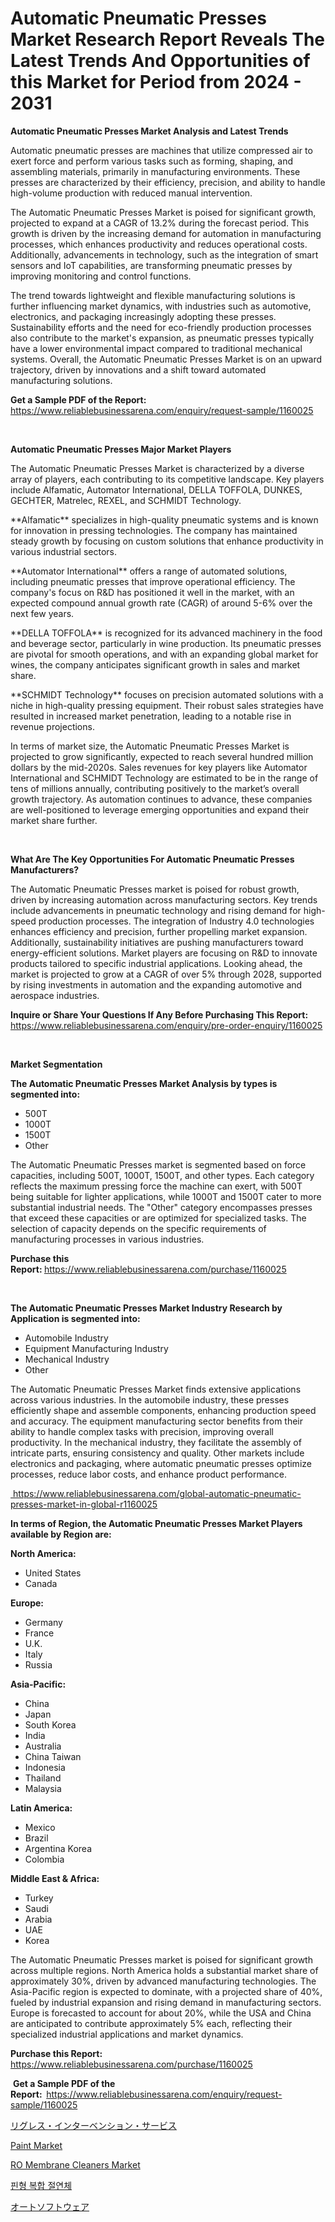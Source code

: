 <p><h1>Automatic Pneumatic Presses Market Research Report Reveals The Latest Trends And Opportunities of this Market for Period from 2024 - 2031</h1></p><p><strong>Automatic Pneumatic Presses Market Analysis and Latest Trends</strong></p>
<p><p>Automatic pneumatic presses are machines that utilize compressed air to exert force and perform various tasks such as forming, shaping, and assembling materials, primarily in manufacturing environments. These presses are characterized by their efficiency, precision, and ability to handle high-volume production with reduced manual intervention.</p><p>The Automatic Pneumatic Presses Market is poised for significant growth, projected to expand at a CAGR of 13.2% during the forecast period. This growth is driven by the increasing demand for automation in manufacturing processes, which enhances productivity and reduces operational costs. Additionally, advancements in technology, such as the integration of smart sensors and IoT capabilities, are transforming pneumatic presses by improving monitoring and control functions.</p><p>The trend towards lightweight and flexible manufacturing solutions is further influencing market dynamics, with industries such as automotive, electronics, and packaging increasingly adopting these presses. Sustainability efforts and the need for eco-friendly production processes also contribute to the market's expansion, as pneumatic presses typically have a lower environmental impact compared to traditional mechanical systems. Overall, the Automatic Pneumatic Presses Market is on an upward trajectory, driven by innovations and a shift toward automated manufacturing solutions.</p></p>
<p><strong>Get a Sample PDF of the Report:&nbsp;</strong> <a href="https://www.reliablebusinessarena.com/enquiry/request-sample/1160025">https://www.reliablebusinessarena.com/enquiry/request-sample/1160025</a></p>
<p>&nbsp;</p>
<p><strong>Automatic Pneumatic Presses Major Market Players</strong></p>
<p><p>The Automatic Pneumatic Presses Market is characterized by a diverse array of players, each contributing to its competitive landscape. Key players include Alfamatic, Automator International, DELLA TOFFOLA, DUNKES, GECHTER, Matrelec, REXEL, and SCHMIDT Technology. </p><p>**Alfamatic** specializes in high-quality pneumatic systems and is known for innovation in pressing technologies. The company has maintained steady growth by focusing on custom solutions that enhance productivity in various industrial sectors.</p><p>**Automator International** offers a range of automated solutions, including pneumatic presses that improve operational efficiency. The company's focus on R&D has positioned it well in the market, with an expected compound annual growth rate (CAGR) of around 5-6% over the next few years.</p><p>**DELLA TOFFOLA** is recognized for its advanced machinery in the food and beverage sector, particularly in wine production. Its pneumatic presses are pivotal for smooth operations, and with an expanding global market for wines, the company anticipates significant growth in sales and market share.</p><p>**SCHMIDT Technology** focuses on precision automated solutions with a niche in high-quality pressing equipment. Their robust sales strategies have resulted in increased market penetration, leading to a notable rise in revenue projections.</p><p>In terms of market size, the Automatic Pneumatic Presses Market is projected to grow significantly, expected to reach several hundred million dollars by the mid-2020s. Sales revenues for key players like Automator International and SCHMIDT Technology are estimated to be in the range of tens of millions annually, contributing positively to the market’s overall growth trajectory. As automation continues to advance, these companies are well-positioned to leverage emerging opportunities and expand their market share further.</p></p>
<p>&nbsp;</p>
<p><strong>What Are The Key Opportunities For Automatic Pneumatic Presses Manufacturers?</strong></p>
<p><p>The Automatic Pneumatic Presses market is poised for robust growth, driven by increasing automation across manufacturing sectors. Key trends include advancements in pneumatic technology and rising demand for high-speed production processes. The integration of Industry 4.0 technologies enhances efficiency and precision, further propelling market expansion. Additionally, sustainability initiatives are pushing manufacturers toward energy-efficient solutions. Market players are focusing on R&D to innovate products tailored to specific industrial applications. Looking ahead, the market is projected to grow at a CAGR of over 5% through 2028, supported by rising investments in automation and the expanding automotive and aerospace industries.</p></p>
<p><strong>Inquire or Share Your Questions If Any Before Purchasing This Report:</strong> <a href="https://www.reliablebusinessarena.com/enquiry/pre-order-enquiry/1160025">https://www.reliablebusinessarena.com/enquiry/pre-order-enquiry/1160025</a></p>
<p>&nbsp;</p>
<p><strong>Market Segmentation</strong></p>
<p><strong>The Automatic Pneumatic Presses Market Analysis by types is segmented into:</strong></p>
<p><ul><li>500T</li><li>1000T</li><li>1500T</li><li>Other</li></ul></p>
<p><p>The Automatic Pneumatic Presses market is segmented based on force capacities, including 500T, 1000T, 1500T, and other types. Each category reflects the maximum pressing force the machine can exert, with 500T being suitable for lighter applications, while 1000T and 1500T cater to more substantial industrial needs. The "Other" category encompasses presses that exceed these capacities or are optimized for specialized tasks. The selection of capacity depends on the specific requirements of manufacturing processes in various industries.</p></p>
<p><strong>Purchase this Report:&nbsp;</strong><a href="https://www.reliablebusinessarena.com/purchase/1160025">https://www.reliablebusinessarena.com/purchase/1160025</a></p>
<p>&nbsp;</p>
<p><strong>The Automatic Pneumatic Presses Market Industry Research by Application is segmented into:</strong></p>
<p><ul><li>Automobile Industry</li><li>Equipment Manufacturing Industry</li><li>Mechanical Industry</li><li>Other</li></ul></p>
<p><p>The Automatic Pneumatic Presses Market finds extensive applications across various industries. In the automobile industry, these presses efficiently shape and assemble components, enhancing production speed and accuracy. The equipment manufacturing sector benefits from their ability to handle complex tasks with precision, improving overall productivity. In the mechanical industry, they facilitate the assembly of intricate parts, ensuring consistency and quality. Other markets include electronics and packaging, where automatic pneumatic presses optimize processes, reduce labor costs, and enhance product performance.</p></p>
<p><a href="https://www.reliablebusinessarena.com/global-automatic-pneumatic-presses-market-in-global-r1160025">&nbsp;https://www.reliablebusinessarena.com/global-automatic-pneumatic-presses-market-in-global-r1160025</a></p>
<p><strong>In terms of Region, the Automatic Pneumatic Presses Market Players available by Region are:</strong></p>
<p>
    <p> <strong> North America: </strong>
        <ul>
            <li>United States</li>
            <li>Canada</li>
        </ul>
        </p> 
    <p> <strong> Europe: </strong>
        <ul>
            <li>Germany</li>
            <li>France</li>
            <li>U.K.</li>
            <li>Italy</li>
            <li>Russia</li>
        </ul>
        </p> 
    <p> <strong> Asia-Pacific: </strong>
        <ul>
            <li>China</li>
            <li>Japan</li>
            <li>South Korea</li>
            <li>India</li>
            <li>Australia</li>
            <li>China Taiwan</li>
            <li>Indonesia</li>
            <li>Thailand</li>
            <li>Malaysia</li>
        </ul>
        </p> 
    <p> <strong> Latin America: </strong>
        <ul>
            <li>Mexico</li>
            <li>Brazil</li>
            <li>Argentina Korea</li>
            <li>Colombia</li>
        </ul>
        </p> 
    <p> <strong> Middle East & Africa: </strong>
        <ul>
            <li>Turkey</li>
            <li>Saudi</li>
            <li>Arabia</li>
            <li>UAE</li>
            <li>Korea</li>
        </ul>
    </p>
    </p>
<p><p>The Automatic Pneumatic Presses market is poised for significant growth across multiple regions. North America holds a substantial market share of approximately 30%, driven by advanced manufacturing technologies. The Asia-Pacific region is expected to dominate, with a projected share of 40%, fueled by industrial expansion and rising demand in manufacturing sectors. Europe is forecasted to account for about 20%, while the USA and China are anticipated to contribute approximately 5% each, reflecting their specialized industrial applications and market dynamics.</p></p>
<p><strong>Purchase this Report: </strong><a href="https://www.reliablebusinessarena.com/purchase/1160025">https://www.reliablebusinessarena.com/purchase/1160025</a></p>
<p>&nbsp;<strong>Get a Sample PDF of the Report:&nbsp;&nbsp;</strong><a href="https://www.reliablebusinessarena.com/enquiry/request-sample/1160025">https://www.reliablebusinessarena.com/enquiry/request-sample/1160025</a></p>
<p><strong></strong></p>
<p><p><a href="https://medium.com/@violetcrumbball467/rigless-intervention-services-market-%E3%81%AF-%E3%82%B3%E3%82%B9%E3%83%88%E7%AE%A1%E7%90%86%E3%81%A8%E5%8A%B9%E7%8E%87%E5%90%91%E4%B8%8A%E3%82%92%E5%84%AA%E5%85%88%E3%81%97%E3%81%BE%E3%81%99-%E3%81%95%E3%82%89%E3%81%AB-%E5%A0%B1%E5%91%8A%E6%9B%B8%E3%81%AF%E5%B8%82%E5%A0%B4%E3%81%AE%E9%9C%80%E8%A6%81%E9%9D%A2%E3%81%A8%E4%BE%9B%E7%B5%A6%E9%9D%A2%E3%81%AE%E4%B8%A1%E6%96%B9%E3%82%92%E3%82%AB%E3%83%90%E3%83%BC%E3%81%97%E3%81%A6%E3%81%84%E3%81%BE%E3%81%99-rigless-14c487d7a45e">リグレス・インターベンション・サービス</a></p><p><a href="https://www.linkedin.com/pulse/why-should-you-invest-paint-market-trends-leading-products-91avc?trackingId=rNjahzBsSzmSmvauUBUkHA%3D%3D">Paint Market</a></p><p><a href="https://issuu.com/reportprime-2/docs/ro-membrane-cleaners-market-size-20_9a8b423b1cd8fd">RO Membrane Cleaners Market</a></p><p><a href="https://medium.com/@philtoryphy7876567/pin-type-composite-insulator-market-%EC%9D%98-%EA%B8%80%EB%A1%9C%EB%B2%8C-%EC%8B%9C%EC%9E%A5-%EA%B0%9C%EC%9A%94%EB%8A%94-%EC%A0%84-%EC%84%B8%EA%B3%84-%EB%B0%8F-%EC%A3%BC%EC%9A%94-%EC%8B%9C%EC%9E%A5%EC%9D%98-%EC%82%B0%EC%97%85%EC%97%90-%EC%98%81%ED%96%A5%EC%9D%84-%EB%AF%B8%EC%B9%98%EB%8A%94-%EC%A3%BC%EC%9A%94-%ED%8A%B8%EB%A0%8C%EB%93%9C%EC%97%90-%EB%8C%80%ED%95%9C-%EB%8F%85%ED%8A%B9%ED%95%9C-%EA%B4%80%EC%A0%90%EC%9D%84-65055abdd56d">핀형 복합 절연체</a></p><p><a href="https://medium.com/@tootsie675376/auto-software-market-%E3%81%AF-%E3%82%B3%E3%82%B9%E3%83%88%E7%AE%A1%E7%90%86%E3%81%A8%E5%8A%B9%E7%8E%87%E5%90%91%E4%B8%8A%E3%82%92%E5%84%AA%E5%85%88%E3%81%97%E3%81%BE%E3%81%99-%E3%81%95%E3%82%89%E3%81%AB-%E5%A0%B1%E5%91%8A%E6%9B%B8%E3%81%AF%E5%B8%82%E5%A0%B4%E3%81%AE%E9%9C%80%E8%A6%81%E9%9D%A2%E3%81%A8%E4%BE%9B%E7%B5%A6%E9%9D%A2%E3%81%AE%E4%B8%A1%E6%96%B9%E3%82%92%E3%82%AB%E3%83%90%E3%83%BC%E3%81%97%E3%81%A6%E3%81%84%E3%81%BE%E3%81%99-auto-software-%E5%B8%82%E5%A0%B4%E3%81%AF-2024-%E3%81%8B%E3%82%89-aea545fb0e98">オートソフトウェア</a></p></p>
